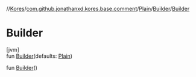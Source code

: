 //[Kores](../../../../index.md)/[com.github.jonathanxd.kores.base.comment](../../index.md)/[Plain](../index.md)/[Builder](index.md)/[Builder](-builder.md)

# Builder

[jvm]\
fun [Builder](-builder.md)(defaults: [Plain](../index.md))

fun [Builder](-builder.md)()
